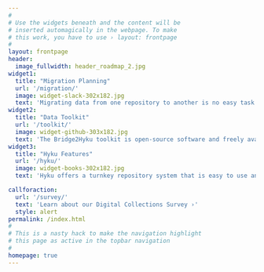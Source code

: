 ```yaml
---
#
# Use the widgets beneath and the content will be
# inserted automagically in the webpage. To make
# this work, you have to use › layout: frontpage
#
layout: frontpage
header:
  image_fullwidth: header_roadmap_2.jpg
widget1:
  title: "Migration Planning"
  url: '/migration/'
  image: widget-slack-302x182.jpg
  text: 'Migrating data from one repository to another is no easy task. Start here to learn more about how to assess your current repository content and prepare it for a move to another system.'
widget2:
  title: "Data Toolkit"
  url: '/toolkit/'
  image: widget-github-303x182.jpg
  text: 'The Bridge2Hyku toolkit is open-source software and freely available on Github. Use these tools to analyze your descriptive metadata and migrate your repository content to Hyku.'
widget3:
  title: "Hyku Features"
  url: '/hyku/'
  image: widget-books-302x182.jpg
  text: 'Hyku offers a turnkey repository system that is easy to use and maintain. Learn more about what Hyku offers in order to decide if it is the right fit for your institution.'

callforaction:
  url: '/survey/'
  text: 'Learn about our Digital Collections Survey ›'
  style: alert
permalink: /index.html
#
# This is a nasty hack to make the navigation highlight
# this page as active in the topbar navigation
#
homepage: true
---
```

